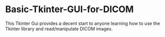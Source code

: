 # Basic-Tkinter-GUI-for-DICOM

This Tkinter Gui provides a decent start to anyone learning how to use the Tkinter library and read/manipulate DICOM images.
